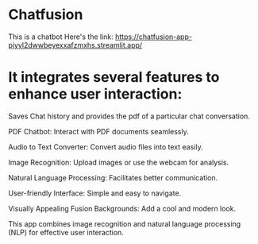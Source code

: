 # Chatfusion
This is a chatbot 
Here's the link: https://chatfusion-app-pjyyl2dwwbeyexxafzmxhs.streamlit.app/

# It integrates several features to enhance user interaction:

Saves Chat history and provides the pdf of a particular chat conversation.

PDF Chatbot: Interact with PDF documents seamlessly.

Audio to Text Converter: Convert audio files into text easily.

Image Recognition: Upload images or use the webcam for analysis.

Natural Language Processing: Facilitates better communication.

User-friendly Interface: Simple and easy to navigate.

Visually Appealing Fusion Backgrounds: Add a cool and modern look.

This app combines image recognition and natural language processing (NLP) for effective user interaction.

